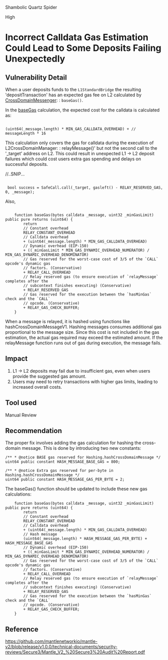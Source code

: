 Shambolic Quartz Spider

High

# Incorrect Calldata Gas Estimation Could Lead to Some Deposits Failing Unexpectedly

## Vulnerability Detail
When a user deposits funds to the `L1StandardBridge` the resulting 'depositTransaction' has an expected gas fee on L2 calculated by [CrossDomainMessenger](https://github.com/sherlock-audit/2024-08-tokamak-network/blob/main/tokamak-thanos/packages/tokamak/contracts-bedrock/src/universal/CrossDomainMessenger.sol#L343-L360): : `baseGas()`. 

In the [baseGas](https://github.com/sherlock-audit/2024-08-tokamak-network/blob/main/tokamak-thanos/packages/tokamak/contracts-bedrock/src/universal/CrossDomainMessenger.sol#L343-L360) calculation, the expected cost for the calldata is calculated as:

```solidity

(uint64(_message.length) * MIN_GAS_CALLDATA_OVERHEAD) + // messageLength * 16
```
This calculation only covers the gas for calldata during the execution of L2CrossDomainManager: : relayMessage()' but not the second call to the '_target' address on L2. This could result in unexpected L1 -> L2 deposit failures which could cost users extra gas spending and delays on successful deposits.

//..SNIP...
```solidity

 bool success = SafeCall.call(_target, gasleft() - RELAY_RESERVED_GAS, 0, _message);
 ```
 Also,
```solidity 

    function baseGas(bytes calldata _message, uint32 _minGasLimit) public pure returns (uint64) {
        return
        // Constant overhead
        RELAY_CONSTANT_OVERHEAD
        // Calldata overhead
        + (uint64(_message.length) * MIN_GAS_CALLDATA_OVERHEAD)
        // Dynamic overhead (EIP-150)
        + ((_minGasLimit * MIN_GAS_DYNAMIC_OVERHEAD_NUMERATOR) / MIN_GAS_DYNAMIC_OVERHEAD_DENOMINATOR)
        // Gas reserved for the worst-case cost of 3/5 of the `CALL` opcode's dynamic gas
        // factors. (Conservative)
        + RELAY_CALL_OVERHEAD
        // Relay reserved gas (to ensure execution of `relayMessage` completes after the
        // subcontext finishes executing) (Conservative)
        + RELAY_RESERVED_GAS
        // Gas reserved for the execution between the `hasMinGas` check and the `CALL`
        // opcode. (Conservative)
        + RELAY_GAS_CHECK_BUFFER;
    }

```
When a message is relayed, it is hashed using functions like hashCrossDomainMessageV1. Hashing messages consumes additional gas proportional to the message size. Since this cost is not included in the gas estimation, the actual gas required may exceed the estimated amount. If the relayMessage function runs out of gas during execution, the message fails.

## Impact
1. L1 -> L2 deposits may fail due to insufficient gas, even when users provide the suggested gas amount.
2. Users may need to retry transactions with higher gas limits, leading to increased overall costs.

## Tool used

Manual Review

## Recommendation
The proper fix involves adding the gas calculation for hashing the cross-domain message. This is done by introducing two new constants:
```solidity 
/** * @notice BASE gas reserved for Hashing.hashCrossDomainMessage */
uint64 public constant HASH_MESSAGE_BASE_GAS = 800;

/** * @notice Extra gas reserved for per-byte in Hashing.hashCrossDomainMessage */
uint64 public constant HASH_MESSAGE_GAS_PER_BYTE = 2;
```

The baseGas() function should be updated to include these new gas calculations:
```solidity
    function baseGas(bytes calldata _message, uint32 _minGasLimit) public pure returns (uint64) {
        return
        // Constant overhead
        RELAY_CONSTANT_OVERHEAD
        // Calldata overhead
        + (uint64(_message.length) * MIN_GAS_CALLDATA_OVERHEAD)
        // Hash message
        (uint64(_message.length) * HASH_MESSAGE_GAS_PER_BYTE) + HASH_MESSAGE_BASE_GAS 
        // Dynamic overhead (EIP-150)
        + ((_minGasLimit * MIN_GAS_DYNAMIC_OVERHEAD_NUMERATOR) / MIN_GAS_DYNAMIC_OVERHEAD_DENOMINATOR)
        // Gas reserved for the worst-case cost of 3/5 of the `CALL` opcode's dynamic gas
        // factors. (Conservative)
        + RELAY_CALL_OVERHEAD
        // Relay reserved gas (to ensure execution of `relayMessage` completes after the
        // subcontext finishes executing) (Conservative)
        + RELAY_RESERVED_GAS
        // Gas reserved for the execution between the `hasMinGas` check and the `CALL`
        // opcode. (Conservative)
        + RELAY_GAS_CHECK_BUFFER;
    }
```

##  Reference 
https://github.com/mantlenetworkio/mantle-v2/blob/release/v1.0.0/technical-documents/security-reviews/Secure3/Mantle_V2_%20Secure3%20Audit%20Report.pdf
